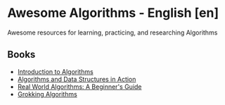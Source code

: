 # Awesome Algorithms - English [en]

Awesome resources for learning, practicing, and researching Algorithms



## Books
* [Introduction to Algorithms](https://dl.ebooksworld.ir/books/Introduction.to.Algorithms.4th.Leiserson.Stein.Rivest.Cormen.MIT.Press.9780262046305.EBooksWorld.ir.pdf)
* [Algorithms and Data Structures in Action](https://www.manning.com/books/algorithms-and-data-structures-in-action)
* [Real World Algorithms: A Beginner's Guide](https://mitpress.mit.edu/books/real-world-algorithms)
* [Grokking Algorithms](https://www.manning.com/books/grokking-algorithms)

